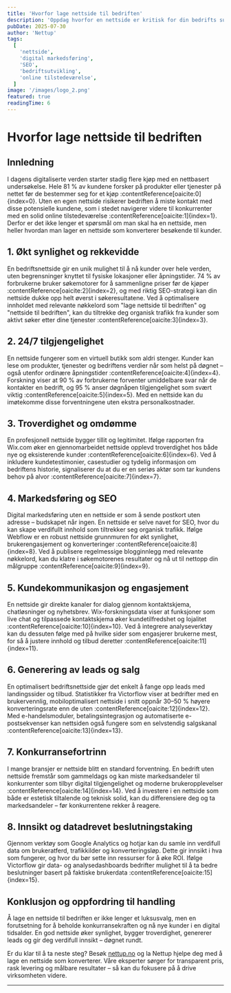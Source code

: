 ```yaml
---
title: 'Hvorfor lage nettside til bedriften'
description: 'Oppdag hvorfor en nettside er kritisk for din bedrifts suksess. Lær om synlighet, troverdighet, markedsføring og hvordan en nettside kan drive salg og vekst.'
pubDate: 2025-07-30
author: 'Nettup'
tags:
  [
    'nettside',
    'digital markedsføring',
    'SEO',
    'bedriftsutvikling',
    'online tilstedeværelse',
  ]
image: '/images/logo_2.png'
featured: true
readingTime: 6
---
```


# Hvorfor lage nettside til bedriften

## Innledning

I dagens digitaliserte verden starter stadig flere kjøp med en nettbasert undersøkelse. Hele 81 % av kundene forsker på produkter eller tjenester på nettet før de bestemmer seg for et kjøp :contentReference[oaicite:0]{index=0}. Uten en egen nettside risikerer bedriften å miste kontakt med disse potensielle kundene, som i stedet navigerer videre til konkurrenter med en solid online tilstedeværelse :contentReference[oaicite:1]{index=1}. Derfor er det ikke lenger et spørsmål om man skal ha en nettside, men heller hvordan man lager en nettside som konverterer besøkende til kunder.

## 1. Økt synlighet og rekkevidde

En bedriftsnettside gir en unik mulighet til å nå kunder over hele verden, uten begrensninger knyttet til fysiske lokasjoner eller åpningstider. 74 % av forbrukerne bruker søkemotorer for å sammenligne priser før de kjøper :contentReference[oaicite:2]{index=2}, og med riktig SEO-strategi kan din nettside dukke opp helt øverst i søkeresultatene. Ved å optimalisere innholdet med relevante nøkkelord som "lage nettside til bedriften" og "nettside til bedriften", kan du tiltrekke deg organisk trafikk fra kunder som aktivt søker etter dine tjenester :contentReference[oaicite:3]{index=3}.

## 2. 24/7 tilgjengelighet

En nettside fungerer som en virtuell butikk som aldri stenger. Kunder kan lese om produkter, tjenester og bedriftens verdier når som helst på døgnet – også utenfor ordinære åpningstider :contentReference[oaicite:4]{index=4}. Forskning viser at 90 % av forbrukerne forventer umiddelbare svar når de kontakter en bedrift, og 95 % anser døgnåpen tilgjengelighet som svært viktig :contentReference[oaicite:5]{index=5}. Med en nettside kan du imøtekomme disse forventningene uten ekstra personalkostnader.

## 3. Troverdighet og omdømme

En profesjonell nettside bygger tillit og legitimitet. Ifølge rapporten fra Wix.com øker en gjennomarbeidet nettside opplevd troverdighet hos både nye og eksisterende kunder :contentReference[oaicite:6]{index=6}. Ved å inkludere kundetestimonier, casestudier og tydelig informasjon om bedriftens historie, signaliserer du at du er en seriøs aktør som tar kundens behov på alvor :contentReference[oaicite:7]{index=7}.

## 4. Markedsføring og SEO

Digital markedsføring uten en nettside er som å sende postkort uten adresse – budskapet når ingen. En nettside er selve navet for SEO, hvor du kan skape verdifullt innhold som tiltrekker seg organisk trafikk. Ifølge Webflow er en robust nettside grunnmuren for økt synlighet, brukerengasjement og konverteringer :contentReference[oaicite:8]{index=8}. Ved å publisere regelmessige blogginnlegg med relevante nøkkelord, kan du klatre i søkemotorenes resultater og nå ut til nettopp din målgruppe :contentReference[oaicite:9]{index=9}.

## 5. Kundekommunikasjon og engasjement

En nettside gir direkte kanaler for dialog gjennom kontaktskjema, chatløsninger og nyhetsbrev. Wix-forskningsdata viser at funksjoner som live chat og tilpassede kontaktskjema øker kundetilfredshet og lojalitet :contentReference[oaicite:10]{index=10}. Ved å integrere analyseverktøy kan du dessuten følge med på hvilke sider som engasjerer brukerne mest, for så å justere innhold og tilbud deretter :contentReference[oaicite:11]{index=11}.

## 6. Generering av leads og salg

En optimalisert bedriftsnettside gjør det enkelt å fange opp leads med landingssider og tilbud. Statistikker fra Victorflow viser at bedrifter med en brukervennlig, mobiloptimalisert nettside i snitt oppnår 30–50 % høyere konverteringsrate enn de uten :contentReference[oaicite:12]{index=12}. Med e-handelsmoduler, betalingsintegrasjon og automatiserte e-postsekvenser kan nettsiden også fungere som en selvstendig salgskanal :contentReference[oaicite:13]{index=13}.

## 7. Konkurransefortrinn

I mange bransjer er nettside blitt en standard forventning. En bedrift uten nettside fremstår som gammeldags og kan miste markedsandeler til konkurrenter som tilbyr digital tilgjengelighet og moderne brukeropplevelser :contentReference[oaicite:14]{index=14}. Ved å investere i en nettside som både er estetisk tiltalende og teknisk solid, kan du differensiere deg og ta markedsandeler – før konkurrentene rekker å reagere.

## 8. Innsikt og datadrevet beslutningstaking

Gjennom verktøy som Google Analytics og hotjar kan du samle inn verdifull data om brukeratferd, trafikkilder og konverteringsløp. Dette gir innsikt i hva som fungerer, og hvor du bør sette inn ressurser for å øke ROI. Ifølge Victorflow gir data- og analysedashboards bedrifter mulighet til å ta bedre beslutninger basert på faktiske brukerdata :contentReference[oaicite:15]{index=15}.

## Konklusjon og oppfordring til handling

Å lage en nettside til bedriften er ikke lenger et luksusvalg, men en forutsetning for å beholde konkurransekraften og nå nye kunder i en digital tidsalder. En god nettside øker synlighet, bygger troverdighet, genererer leads og gir deg verdifull innsikt – døgnet rundt.

Er du klar til å ta neste steg? Besøk [nettup.no](https://nettup.no) og la Nettup hjelpe deg med å lage en nettside som konverterer. Våre eksperter sørger for transparent pris, rask levering og målbare resultater – så kan du fokusere på å drive virksomheten videre.

---
